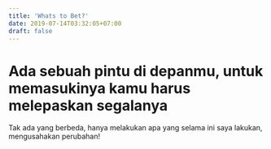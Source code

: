 ```yaml
---
title: 'Whats to Bet?'
date: 2019-07-14T03:32:05+07:00
draft: false
---
```


# Ada sebuah pintu di depanmu, untuk memasukinya kamu harus melepaskan segalanya
Tak ada yang berbeda, hanya melakukan apa yang selama ini saya lakukan, mengusahakan perubahan!
